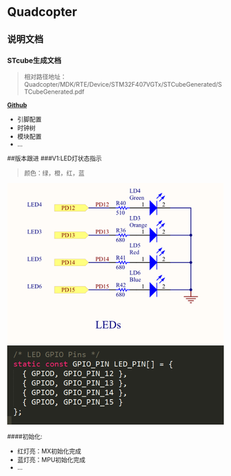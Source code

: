 # Quadcopter

## 说明文档


### STcube生成文档

>相对路径地址：Quadcopter/MDK/RTE/Device/STM32F407VGTx/STCubeGenerated/STCubeGenerated.pdf

 [**Github**](https://github.com/yangdonghao/Quadcopter/blob/master/MDK/RTE/Device/STM32F407VGTx/STCubeGenerated/STCubeGenerated.pdf)

- 引脚配置
- 时钟树
- 模块配置
- ...

##版本跟进
###V1:LED灯状态指示
>颜色：绿，橙，红，蓝 

![**原理图**](Readme/pic/1.png)
![**程序**](Readme/pic/2.png)

####初始化:
- 红灯亮：MX初始化完成
- 蓝灯亮：MPU初始化完成
- ...
